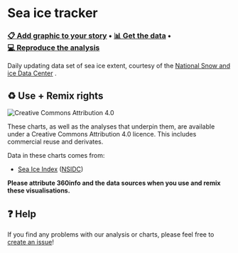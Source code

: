 # Sea ice tracker
### [📋&nbsp;Add&nbsp;graphic&nbsp;to&nbsp;your&nbsp;story]([report_share_url]) • [📊&nbsp;Get&nbsp;the&nbsp;data](data) • [💻&nbsp;Reproduce&nbsp;the&nbsp;analysis](#-reproduce-the-analysis)

Daily updating data set of sea ice extent, courtesy of the [National Snow and ice Data Center](https://nsidc.org) .

## ♻️ Use + Remix rights

![[Creative Commons Attribution 4.0](https://creativecommons.org/licenses/by/4.0)](https://mirrors.creativecommons.org/presskit/buttons/80x15/png/by.png)

These charts, as well as the analyses that underpin them, are available under a Creative Commons Attribution 4.0 licence. This includes commercial reuse and derivates.

<!-- Do any of the data sources fall under a different licence? If so, describe the licence and which parts of the data fall under it here! if most of it does, change the above and replace LICENCE.md too -->

Data in these charts comes from:

* [Sea Ice Index](https://nsidc.org/data/g02135/versions/3) ([NSIDC](https://nsidc.org))

**Please attribute 360info and the data sources when you use and remix these visualisations.**

## ❓ Help

If you find any problems with our analysis or charts, please feel free to [create an issue](https://github.com/360-info/tracker-seaice/issues/new)!
